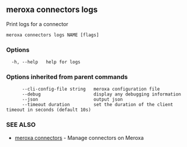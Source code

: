 ## meroxa connectors logs

Print logs for a connector

```
meroxa connectors logs NAME [flags]
```

### Options

```
  -h, --help   help for logs
```

### Options inherited from parent commands

```
      --cli-config-file string   meroxa configuration file
      --debug                    display any debugging information
      --json                     output json
      --timeout duration         set the duration of the client timeout in seconds (default 10s)
```

### SEE ALSO

* [meroxa connectors](meroxa_connectors.md)	 - Manage connectors on Meroxa

